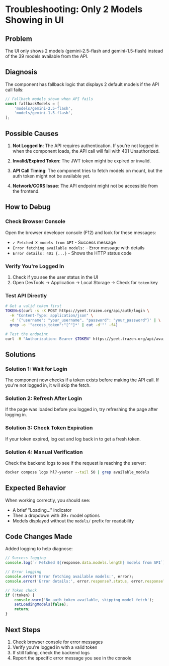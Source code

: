 # Troubleshooting: Only 2 Models Showing in UI

## Problem
The UI only shows 2 models (gemini-2.5-flash and gemini-1.5-flash) instead of the 39 models available from the API.

## Diagnosis

The component has fallback logic that displays 2 default models if the API call fails:

```javascript
// Fallback models shown when API fails
const fallbackModels = [
    'models/gemini-2.5-flash',
    'models/gemini-1.5-flash',
];
```

## Possible Causes

1. **Not Logged In**: The API requires authentication. If you're not logged in when the component loads, the API call will fail with 401 Unauthorized.

2. **Invalid/Expired Token**: The JWT token might be expired or invalid.

3. **API Call Timing**: The component tries to fetch models on mount, but the auth token might not be available yet.

4. **Network/CORS Issue**: The API endpoint might not be accessible from the frontend.

## How to Debug

### Check Browser Console
Open the browser developer console (F12) and look for these messages:

- `✓ Fetched X models from API` - Success message
- `Error fetching available models:` - Error message with details
- `Error details: 401 {...}` - Shows the HTTP status code

### Verify You're Logged In
1. Check if you see the user status in the UI
2. Open DevTools → Application → Local Storage → Check for `token` key

### Test API Directly
```bash
# Get a valid token first
TOKEN=$(curl -s -X POST https://yeet.trazen.org/api/auth/login \
  -H "Content-Type: application/json" \
  -d '{"username": "your_username", "password": "your_password"}' | \
  grep -o '"access_token":"[^"]*' | cut -d'"' -f4)

# Test the endpoint
curl -H "Authorization: Bearer $TOKEN" https://yeet.trazen.org/api/available_models
```

## Solutions

### Solution 1: Wait for Login
The component now checks if a token exists before making the API call. If you're not logged in, it will skip the fetch.

### Solution 2: Refresh After Login
If the page was loaded before you logged in, try refreshing the page after logging in.

### Solution 3: Check Token Expiration
If your token expired, log out and log back in to get a fresh token.

### Solution 4: Manual Verification
Check the backend logs to see if the request is reaching the server:

```bash
docker compose logs hl7-yeeter --tail 50 | grep available_models
```

## Expected Behavior

When working correctly, you should see:
- A brief "Loading..." indicator
- Then a dropdown with 39+ model options
- Models displayed without the `models/` prefix for readability

## Code Changes Made

Added logging to help diagnose:
```javascript
// Success logging
console.log(`✓ Fetched ${response.data.models.length} models from API`);

// Error logging
console.error('Error fetching available models:', error);
console.error('Error details:', error.response?.status, error.response?.data);

// Token check
if (!token) {
    console.warn('No auth token available, skipping model fetch');
    setLoadingModels(false);
    return;
}
```

## Next Steps

1. Check browser console for error messages
2. Verify you're logged in with a valid token
3. If still failing, check the backend logs
4. Report the specific error message you see in the console

